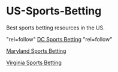 # US-Sports-Betting
Best sports betting resources in the US.

"rel=follow" [DC Sports Betting](https://washingtoncitypaper.com/sports-betting/dc-sports-betting/) "rel=follow"

[Maryland Sports Betting](https://washingtoncitypaper.com/sports-betting/maryland-sports-betting/)

[Virginia Sports Betting](https://washingtoncitypaper.com/sports-betting/virginia-sports-betting/)

<a href="https://washingtoncitypaper.com/sports-betting" data-rt-link-type="external" rel="dofollow"> 
